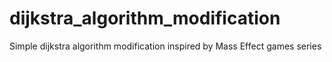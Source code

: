 # dijkstra_algorithm_modification
Simple dijkstra algorithm modification inspired by Mass Effect games series
